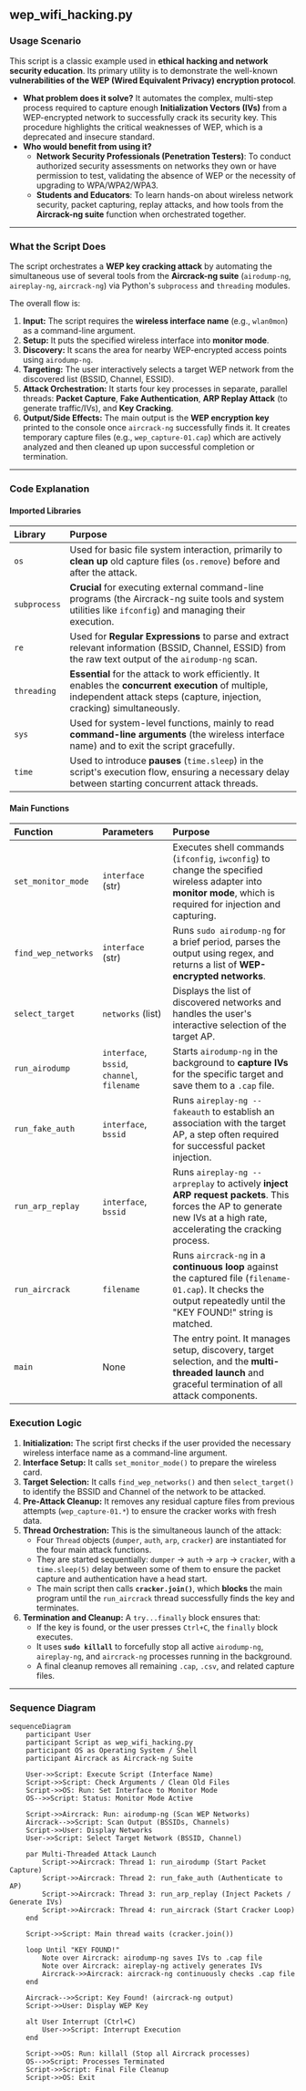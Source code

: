 ## wep_wifi_hacking.py

### Usage Scenario
This script is a classic example used in **ethical hacking and network security education**. Its primary utility is to demonstrate the well-known **vulnerabilities of the WEP (Wired Equivalent Privacy) encryption protocol**.

* **What problem does it solve?** It automates the complex, multi-step process required to capture enough **Initialization Vectors (IVs)** from a WEP-encrypted network to successfully crack its security key. This procedure highlights the critical weaknesses of WEP, which is a deprecated and insecure standard.
* **Who would benefit from using it?**
    * **Network Security Professionals (Penetration Testers)**: To conduct authorized security assessments on networks they own or have permission to test, validating the absence of WEP or the necessity of upgrading to WPA/WPA2/WPA3.
    * **Students and Educators**: To learn hands-on about wireless network security, packet capturing, replay attacks, and how tools from the **Aircrack-ng suite** function when orchestrated together.

---

### What the Script Does
The script orchestrates a **WEP key cracking attack** by automating the simultaneous use of several tools from the **Aircrack-ng suite** (`airodump-ng`, `aireplay-ng`, `aircrack-ng`) via Python's `subprocess` and `threading` modules.

The overall flow is:
1.  **Input:** The script requires the **wireless interface name** (e.g., `wlan0mon`) as a command-line argument.
2.  **Setup:** It puts the specified wireless interface into **monitor mode**.
3.  **Discovery:** It scans the area for nearby WEP-encrypted access points using `airodump-ng`.
4.  **Targeting:** The user interactively selects a target WEP network from the discovered list (BSSID, Channel, ESSID).
5.  **Attack Orchestration:** It starts four key processes in separate, parallel threads: **Packet Capture**, **Fake Authentication**, **ARP Replay Attack** (to generate traffic/IVs), and **Key Cracking**.
6.  **Output/Side Effects:** The main output is the **WEP encryption key** printed to the console once `aircrack-ng` successfully finds it. It creates temporary capture files (e.g., `wep_capture-01.cap`) which are actively analyzed and then cleaned up upon successful completion or termination.

---

### Code Explanation

#### Imported Libraries
| Library | Purpose |
| :--- | :--- |
| `os` | Used for basic file system interaction, primarily to **clean up** old capture files (`os.remove`) before and after the attack. |
| `subprocess` | **Crucial** for executing external command-line programs (the Aircrack-ng suite tools and system utilities like `ifconfig`) and managing their execution. |
| `re` | Used for **Regular Expressions** to parse and extract relevant information (BSSID, Channel, ESSID) from the raw text output of the `airodump-ng` scan. |
| `threading` | **Essential** for the attack to work efficiently. It enables the **concurrent execution** of multiple, independent attack steps (capture, injection, cracking) simultaneously. |
| `sys` | Used for system-level functions, mainly to read **command-line arguments** (the wireless interface name) and to exit the script gracefully. |
| `time` | Used to introduce **pauses** (`time.sleep`) in the script's execution flow, ensuring a necessary delay between starting concurrent attack threads. |

#### Main Functions
| Function | Parameters | Purpose |
| :--- | :--- | :--- |
| `set_monitor_mode` | `interface` (str) | Executes shell commands (`ifconfig`, `iwconfig`) to change the specified wireless adapter into **monitor mode**, which is required for injection and capturing. |
| `find_wep_networks` | `interface` (str) | Runs `sudo airodump-ng` for a brief period, parses the output using regex, and returns a list of **WEP-encrypted networks**. |
| `select_target` | `networks` (list) | Displays the list of discovered networks and handles the user's interactive selection of the target AP. |
| `run_airodump` | `interface`, `bssid`, `channel`, `filename` | Starts `airodump-ng` in the background to **capture IVs** for the specific target and save them to a `.cap` file. |
| `run_fake_auth` | `interface`, `bssid` | Runs `aireplay-ng --fakeauth` to establish an association with the target AP, a step often required for successful packet injection. |
| `run_arp_replay` | `interface`, `bssid` | Runs `aireplay-ng --arpreplay` to actively **inject ARP request packets**. This forces the AP to generate new IVs at a high rate, accelerating the cracking process. |
| `run_aircrack` | `filename` | Runs `aircrack-ng` in a **continuous loop** against the captured file (`filename-01.cap`). It checks the output repeatedly until the "KEY FOUND!" string is matched. |
| `main` | None | The entry point. It manages setup, discovery, target selection, and the **multi-threaded launch** and graceful termination of all attack components. |

### Execution Logic
1.  **Initialization:** The script first checks if the user provided the necessary wireless interface name as a command-line argument.
2.  **Interface Setup:** It calls `set_monitor_mode()` to prepare the wireless card.
3.  **Target Selection:** It calls `find_wep_networks()` and then `select_target()` to identify the BSSID and Channel of the network to be attacked.
4.  **Pre-Attack Cleanup:** It removes any residual capture files from previous attempts (`wep_capture-01.*`) to ensure the cracker works with fresh data.
5.  **Thread Orchestration:** This is the simultaneous launch of the attack:
    * Four `Thread` objects (`dumper`, `auth`, `arp`, `cracker`) are instantiated for the four main attack functions.
    * They are started sequentially: `dumper` $\rightarrow$ `auth` $\rightarrow$ `arp` $\rightarrow$ `cracker`, with a `time.sleep(5)` delay between some of them to ensure the packet capture and authentication have a head start.
    * The main script then calls **`cracker.join()`**, which **blocks** the main program until the `run_aircrack` thread successfully finds the key and terminates.
6.  **Termination and Cleanup:** A `try...finally` block ensures that:
    * If the key is found, or the user presses `Ctrl+C`, the `finally` block executes.
    * It uses **`sudo killall`** to forcefully stop all active `airodump-ng`, `aireplay-ng`, and `aircrack-ng` processes running in the background.
    * A final cleanup removes all remaining `.cap`, `.csv`, and related capture files.

---

### Sequence Diagram

```mermaid
sequenceDiagram
    participant User
    participant Script as wep_wifi_hacking.py
    participant OS as Operating System / Shell
    participant Aircrack as Aircrack-ng Suite

    User->>Script: Execute Script (Interface Name)
    Script->>Script: Check Arguments / Clean Old Files
    Script->>OS: Run: Set Interface to Monitor Mode
    OS-->>Script: Status: Monitor Mode Active

    Script->>Aircrack: Run: airodump-ng (Scan WEP Networks)
    Aircrack-->>Script: Scan Output (BSSIDs, Channels)
    Script->>User: Display Networks
    User->>Script: Select Target Network (BSSID, Channel)
    
    par Multi-Threaded Attack Launch
        Script->>Aircrack: Thread 1: run_airodump (Start Packet Capture)
        Script->>Aircrack: Thread 2: run_fake_auth (Authenticate to AP)
        Script->>Aircrack: Thread 3: run_arp_replay (Inject Packets / Generate IVs)
        Script->>Aircrack: Thread 4: run_aircrack (Start Cracker Loop)
    end
    
    Script->>Script: Main thread waits (cracker.join())
    
    loop Until "KEY FOUND!"
        Note over Aircrack: airodump-ng saves IVs to .cap file
        Note over Aircrack: aireplay-ng actively generates IVs
        Aircrack->>Aircrack: aircrack-ng continuously checks .cap file
    end

    Aircrack-->>Script: Key Found! (aircrack-ng output)
    Script->>User: Display WEP Key
    
    alt User Interrupt (Ctrl+C)
        User->>Script: Interrupt Execution
    end

    Script->>OS: Run: killall (Stop all Aircrack processes)
    OS-->>Script: Processes Terminated
    Script->>Script: Final File Cleanup
    Script->>OS: Exit